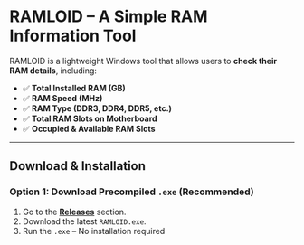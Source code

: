 # RAMLOID – A Simple RAM Information Tool

RAMLOID is a lightweight Windows tool that allows users to **check their RAM details**, including:
- ✅ **Total Installed RAM (GB)**
- ✅ **RAM Speed (MHz)**
- ✅ **RAM Type (DDR3, DDR4, DDR5, etc.)**
- ✅ **Total RAM Slots on Motherboard**
- ✅ **Occupied & Available RAM Slots**

---

## **Download & Installation**
### **Option 1: Download Precompiled `.exe` (Recommended)**
1. Go to the **[Releases](https://github.com/MMDLOID/RAMLOID/releases)** section.
2. Download the latest `RAMLOID.exe`.
3. Run the `.exe` – No installation required
